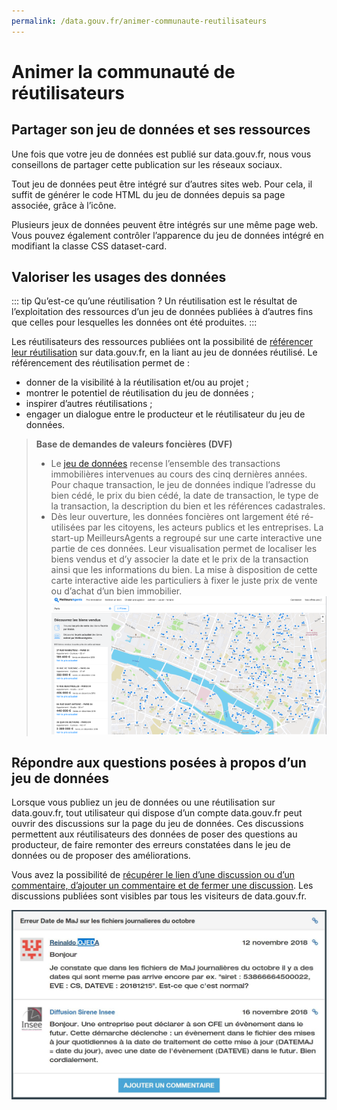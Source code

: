 ```yaml
---
permalink: /data.gouv.fr/animer-communaute-reutilisateurs
---
```


# Animer la communauté de réutilisateurs

## Partager son jeu de données et ses ressources 

Une fois que votre jeu de données est publié sur data.gouv.fr, nous vous conseillons de partager cette publication sur les réseaux sociaux.

Tout jeu de données peut être intégré sur d’autres sites web. Pour cela, il suffit de générer le code HTML du jeu de données depuis sa page associée, grâce à l’icône. 

Plusieurs jeux de données peuvent être intégrés sur une même page web. Vous pouvez également contrôler l’apparence du jeu de données intégré en modifiant la classe CSS dataset-card. 

## Valoriser les usages des données

::: tip Qu’est-ce qu’une réutilisation  ?
Un réutilisation est le résultat de l’exploitation des ressources d’un jeu de données publiées à d’autres fins que celles pour lesquelles les données ont été produites. 
:::

Les réutilisateurs des ressources publiées ont la possibilité de [référencer leur réutilisation](https://doc.data.gouv.fr/reutilisations-et-discussions/associer-une-reutilisation-a-un-jeu-de-donnees/) sur data.gouv.fr, en la liant au jeu de données réutilisé. Le référencement des réutilisation permet de :
- donner de la visibilité à la réutilisation et/ou au projet ;
- montrer le potentiel de réutilisation du jeu de données ;
- inspirer d’autres réutilisations ;
- engager un dialogue entre le producteur et le réutilisateur du jeu de données.

> **Base de demandes de valeurs foncières (DVF)**
> * Le [jeu de données](https://www.data.gouv.fr/fr/datasets/demandes-de-valeurs-foncieres/) recense l’ensemble des transactions immobilières intervenues au cours des cinq dernières années. Pour chaque transaction, le jeu de données indique l’adresse du bien cédé, le prix du bien cédé, la date de transaction, le type de la transaction, la description du bien et les références cadastrales.
> * Dès leur ouverture, les données foncières ont largement été ré-utilisées par les citoyens, les acteurs publics et les entreprises. La start-up MeilleursAgents a regroupé sur une carte interactive une partie de ces données. Leur visualisation permet de localiser les biens vendus et d’y associer la date et le prix de la transaction ainsi que les informations du bien. La mise à disposition de cette carte interactive aide les particuliers à fixer le juste prix de vente ou d’achat d’un bien immobilier. 
![Plateforme MeilleursAgents](./images/meilleurs-agents.jpg)

## Répondre aux questions posées à propos d’un jeu de données

Lorsque vous publiez un jeu de données ou une réutilisation sur data.gouv.fr, tout utilisateur qui dispose d’un compte data.gouv.fr peut ouvrir des discussions sur la page du jeu de données. Ces discussions permettent aux réutilisateurs des données de poser des questions au producteur, de faire remonter des erreurs constatées dans le jeu de données ou de proposer des améliorations. 

Vous avez la possibilité de [récupérer le lien d’une discussion ou d’un commentaire, d’ajouter un commentaire et de fermer une discussion](https://doc.data.gouv.fr/reutilisations-et-discussions/moderer-une-discussion/). Les discussions publiées sont visibles par tous les visiteurs de data.gouv.fr.

![Module de commentaire](./images/commentaire.jpg)